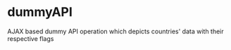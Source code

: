 # dummyAPI
AJAX based dummy API operation which depicts countries' data with their respective flags

